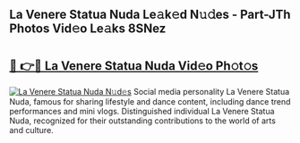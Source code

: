## La Venere Statua Nuda Le𝚊k𝚎d N𝚞𝚍es - Part-JTh Photos Vid𝚎o Le𝚊ks 8SNez

# <h2><a href="http://fbg5ofo.evod.top/?m=La+Venere+Statua+Nuda">🔗 👉🔴 La Venere Statua Nuda Vid𝚎o Ph𝚘t𝚘s</a></h2>

[![La Venere Statua Nuda N𝚞d𝚎s](https://i.imgur.com/8V9OHl7.gif)](http://fbg5ofo.evod.top/?m=La+Venere+Statua+Nuda)
Social media personality La Venere Statua Nuda, famous for sharing lifestyle and dance content, including dance trend performances and mini vlogs. Distinguished individual La Venere Statua Nuda, recognized for their outstanding contributions to the world of arts and culture. 

